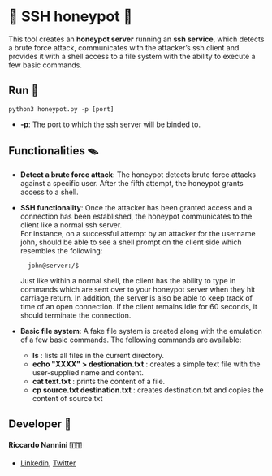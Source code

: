 # :honey_pot: SSH honeypot :honey_pot:
This tool creates an **honeypot server** running an **ssh service**, which detects a brute force attack, communicates with the attacker’s ssh client and provides it with a shell access
to a file system with the ability to execute a few basic commands.

## Run :bee:

	python3 honeypot.py -p [port]
 - **-p**: The port to which the ssh server will be binded to.

## Functionalities :mouse_trap:

- **Detect a brute force attack**: The honeypot detects brute force attacks against a specific user. After the fifth attempt, the honeypot grants access to a shell.
- **SSH functionality**: Once the attacker has been granted access and a connection has been established, the honeypot communicates to the client like a normal ssh server. <br>For instance, on a successful attempt by an attacker for the username john, should be able to see a shell prompt on the client side which resembles the following:

		john@server:/$
	Just like within a normal shell, the client has the ability to type in commands which are sent over to your honeypot server when they hit carriage return. In addition, the server is also be able to keep track of time of an open connection. If the client remains idle for 60 seconds, it should terminate the connection.
- **Basic file system**: A fake file system is created along with the emulation of a few basic commands. The following commands are available:
	- **ls** : lists all files in the current directory.
	- **echo "XXXX" > destionation.txt** : creates a simple text file with the user-supplied name and content. 
	- **cat text.txt** : prints the content of a file.
	- **cp source.txt destination.txt** : creates destination.txt and copies the content of source.txt

## Developer :busts_in_silhouette:
 #### Riccardo Nannini :it:
- [Linkedin](https://www.linkedin.com/in/riccardo-nannini/), [Twitter](https://twitter.com/NanniniRiccardo)
